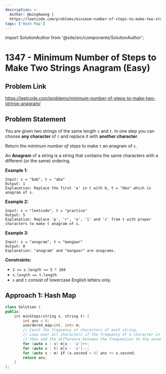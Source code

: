 ```yaml
---
description: >-
  Author: @wingkwong |
  https://leetcode.com/problems/minimum-number-of-steps-to-make-two-strings-anagram/
tags: ['Hash Map']
---
```


import SolutionAuthor from '@site/src/components/SolutionAuthor';

# 1347 - Minimum Number of Steps to Make Two Strings Anagram (Easy)

## Problem Link

https://leetcode.com/problems/minimum-number-of-steps-to-make-two-strings-anagram/

## Problem Statement

You are given two strings of the same length `s` and `t`. In one step you can choose **any character** of `t` and replace it with **another character**.

Return _the minimum number of steps_ to make `t` an anagram of `s`.

An **Anagram** of a string is a string that contains the same characters with a different (or the same) ordering.

**Example 1:**

```
Input: s = "bab", t = "aba"
Output: 1
Explanation: Replace the first 'a' in t with b, t = "bba" which is anagram of s.
```

**Example 2:**

```
Input: s = "leetcode", t = "practice"
Output: 5
Explanation: Replace 'p', 'r', 'a', 'i' and 'c' from t with proper characters to make t anagram of s.
```

**Example 3:**

```
Input: s = "anagram", t = "mangaar"
Output: 0
Explanation: "anagram" and "mangaar" are anagrams. 
```

**Constraints:**

* `1 <= s.length <= 5 * 104`
* `s.length == t.length`
* `s` and `t` consist of lowercase English letters only.

## Approach 1: Hash Map

<SolutionAuthor name="@wingkwong"/>

```cpp
class Solution {
public:
    int minSteps(string s, string t) {
        int ans = 0;
        unordered_map<int, int> m;
        // Count the frequency of characters of each string.
        // Loop over all characters if the frequency of a character in t is less than the frequency of the same character in s
        // then add the difference between the frequencies to the answer.
        for (auto x : s) m[x - 'a']++;
        for (auto x : t) m[x - 'a']--;
        for (auto x : m) if (x.second > 0) ans += x.second;
        return ans;
    }
};
```